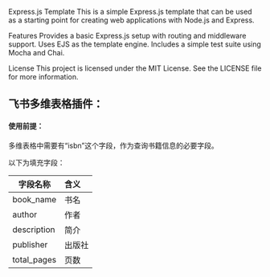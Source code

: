 Express.js Template
This is a simple Express.js template that can be used as a starting point for creating web applications with Node.js and Express.

Features
Provides a basic Express.js setup with routing and middleware support.
Uses EJS as the template engine.
Includes a simple test suite using Mocha and Chai.

License
This project is licensed under the MIT License. See the LICENSE file for more information.

## 飞书多维表格插件：

#### 使用前提：

多维表格中需要有“isbn”这个字段，作为查询书籍信息的必要字段。

以下为填充字段：

字段名称|含义|
--- | :-- |
book_name|书名|
author|作者|
description|简介|
publisher|出版社|
total_pages|页数|
